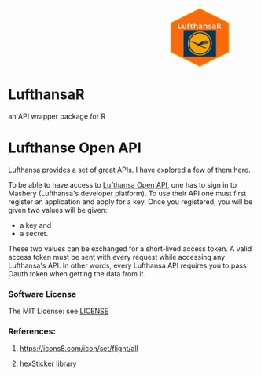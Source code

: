 <div style="max-height:450px; max-width:450px; overflow: hidden">
   <img src="image/hexlogo.png" align="right" alt="hexlogo" height="120" width="120"/>
</div>

# LufthansaR
an API wrapper package for R


# Lufthanse Open API

Lufthansa provides a set of great APIs. I have explored a few of them here. 

To be able to have access to [Lufthansa Open API](https://developer.lufthansa.com/docs), one has to sign in to Mashery (Lufthansa's developer platform). To use their API one must first register an application and apply for a key. Once you registered, you will be given two values will be given: 

- a key and 
- a secret. 

These two values can be exchanged for a short-lived access token. A valid access token must be sent with every request while accessing any Lufthansa's API. In other words, every Lufthansa API requires you to pass Oauth token when getting the data from it.


### Software License

The MIT License: see [LICENSE](https://github.com/peter0083/LufthansaR/blob/master/LICENSE)

### References:

1. https://icons8.com/icon/set/flight/all

2. [hexSticker library](https://github.com/GuangchuangYu/hexSticker)